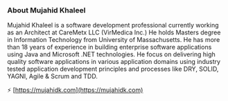 ### About Mujahid Khaleel


Mujahid Khaleel is a software development professional currently working as 
an Architect at CareMetx LLC (VirMedica Inc.) He holds Masters degree in
Information Technology from University of Massachusetts. He has more than 18
years of experience in building enterprise software applications using Java 
and Microsoft .NET technologies. He focus on delivering high quality software
applications in various application domains using industry tested application
development principles and processes like DRY, SOLID, YAGNI, Agile & Scrum and TDD.

⚡ [https://mujahidk.com](https://mujahidk.com)

<!--
**mujahidk/mujahidk** is a ✨ _special_ ✨ repository because its `README.md` (this file) appears on your GitHub profile.

Here are some ideas to get you started:

- 🔭 I’m currently working on ...
- 🌱 I’m currently learning ...
- 👯 I’m looking to collaborate on ...
- 🤔 I’m looking for help with ...
- 💬 Ask me about ...
- 📫 How to reach me: ...
- 😄 Pronouns: ...
- ⚡ Fun fact: ...
-->
